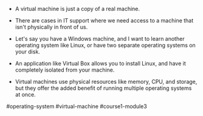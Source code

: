 - A virtual machine is just a copy of a real machine. 

- There are cases in IT support where we need access to a machine that isn't physically in front of us. 

- Let's say you have a Windows machine, and I want to learn another operating system like Linux, or have two separate operating systems on your disk. 

- An application like Virtual Box allows you to install Linux, and have it completely isolated from your machine. 

- Virtual machines use physical resources like memory, CPU, and storage, but they offer the added benefit of running multiple operating systems at once.

#operating-system #virtual-machine #course1-module3 